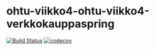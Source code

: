 # ohtu-viikko4-ohtu-viikko4-verkkokauppaspring
[![Build Status](https://travis-ci.com/thalvari/ohtu-viikko4-ohtu-viikko4-verkkokauppaspring.svg?branch=master)](https://travis-ci.com/thalvari/ohtu-viikko4-ohtu-viikko4-verkkokauppaspring) [![codecov](https://codecov.io/gh/thalvari/ohtu-viikko4-verkkokauppaspring/branch/master/graph/badge.svg)](https://codecov.io/gh/thalvari/ohtu-viikko4-verkkokauppaspring)
